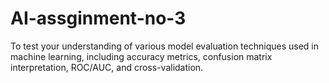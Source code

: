 # AI-assginment-no-3
To test your understanding of various model evaluation techniques used in machine learning, including accuracy metrics, confusion matrix interpretation, ROC/AUC, and cross-validation.
